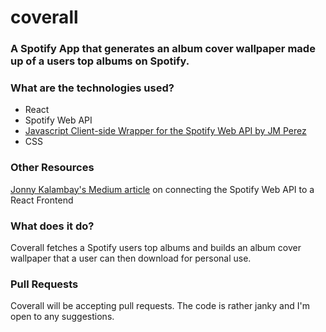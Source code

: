 # coverall

<h3>A Spotify App that generates an album cover wallpaper made up of a users top albums on Spotify.</h3>
<h3>What are the technologies used?  </h3>
<ul>
  <li> React</li>
  <li>Spotify Web API</li>
  <li><a href="https://github.com/JMPerez/spotify-web-api-js ">Javascript Client-side Wrapper for the Spotify Web API by JM Perez </a></li>
  <li>CSS</li>
</ul>
<h3>Other Resources</h3>
<a href="https://link.medium.com/kaY0cppLclb">Jonny Kalambay's Medium article</a> on connecting the Spotify Web API to a React Frontend 
<h3>What does it do?</h3>
Coverall fetches a Spotify users top albums and builds an album cover wallpaper that a user can then download for personal use.

<h3>Pull Requests</h3>
Coverall will be accepting pull requests. The code is rather janky and I'm open to any suggestions. 
